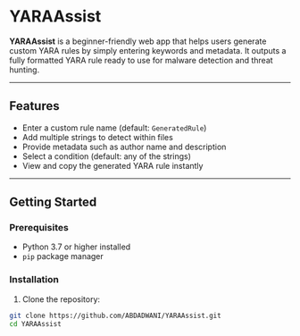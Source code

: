# YARAAssist


**YARAAssist** is a beginner-friendly web app that helps users generate custom YARA rules by simply entering keywords and metadata. It outputs a fully formatted YARA rule ready to use for malware detection and threat hunting.

---

## Features

- Enter a custom rule name (default: `GeneratedRule`)
- Add multiple strings to detect within files
- Provide metadata such as author name and description
- Select a condition (default: any of the strings)
- View and copy the generated YARA rule instantly

---

## Getting Started

### Prerequisites

- Python 3.7 or higher installed
- `pip` package manager

### Installation

1. Clone the repository:

```bash
git clone https://github.com/ABDADWANI/YARAAssist.git
cd YARAAssist
